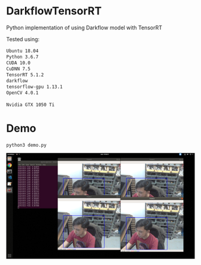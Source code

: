 # DarkflowTensorRT
Python implementation of using Darkflow model with TensorRT

Tested using:
```
Ubuntu 18.04
Python 3.6.7
CUDA 10.0
CuDNN 7.5
TensorRT 5.1.2
darkflow
tensorflow-gpu 1.13.1
OpenCV 4.0.1

Nvidia GTX 1050 Ti
```

# Demo
```
python3 demo.py
```

![demo](.demo.png)
